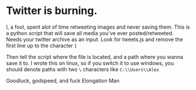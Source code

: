 # Twitter is burning.

I, a fool, spent alot of time retweeting images and never saving them.
This is a python script that will save all media you've ever posted/retweeted. Needs your twitter archive as an input. Look for tweets.js and remove the first line up to the character `[`

Then tell the script where the file is located, and a path where you wanna save it to. I wrote this on linux, so if you switch it to use windows, you should denote paths with two `\` characters like `C:\\Users\\Alex`

Goodluck, godspeed, and fuck Elongation Man
